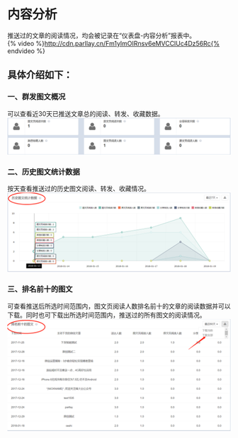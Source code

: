 # 内容分析

推送过的文章的阅读情况，均会被记录在“仪表盘-内容分析”报表中。  
{% video %}http://cdn.parllay.cn/Fm1ylmOIRnsv6eMVCClUc4Dz56Rc{% endvideo %}

## 具体介绍如下：

### 一、群发图文概况

可以查看近30天已推送文章总的阅读、转发、收藏数据。  
![](/assets/1516347197%281%29.png)

### 二、历史图文统计数据

按天查看推送过的历史图文阅读、转发、收藏情况。  
![](/assets/1516347299%281%29.png)

### 三、排名前十的图文

可查看推送后所选时间范围内，图文页阅读人数排名前十的文章的阅读数据并可以下载。同时也可下载出所选时间范围内，推送过的所有图文的阅读情况。  
![](/assets/1516347444%281%29.png)

